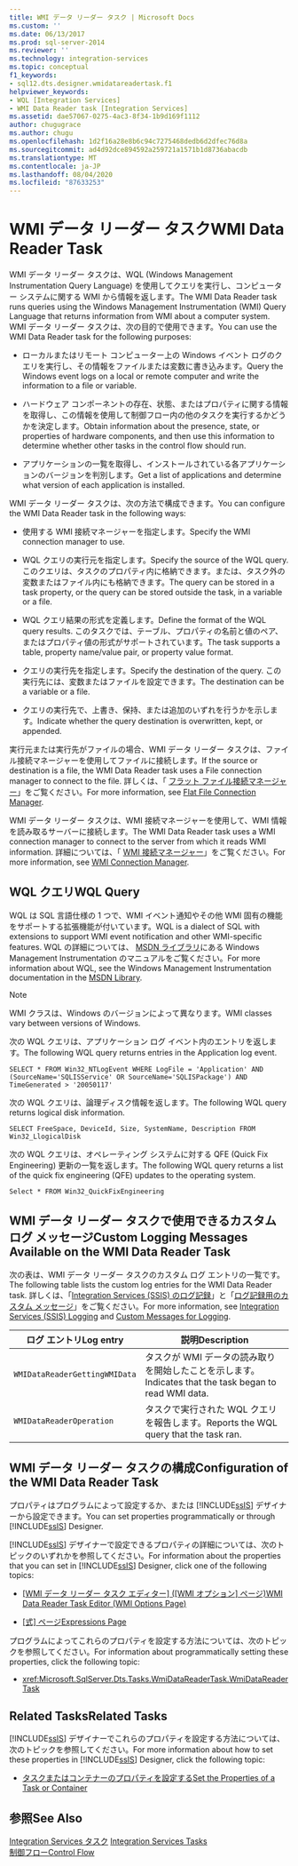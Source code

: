 ```yaml
---
title: WMI データ リーダー タスク | Microsoft Docs
ms.custom: ''
ms.date: 06/13/2017
ms.prod: sql-server-2014
ms.reviewer: ''
ms.technology: integration-services
ms.topic: conceptual
f1_keywords:
- sql12.dts.designer.wmidatareadertask.f1
helpviewer_keywords:
- WQL [Integration Services]
- WMI Data Reader task [Integration Services]
ms.assetid: dae57067-0275-4ac3-8f34-1b9d169f1112
author: chugugrace
ms.author: chugu
ms.openlocfilehash: 1d2f16a28e8b6c94c7275468dedb6d2dfec76d8a
ms.sourcegitcommit: ad4d92dce894592a259721a1571b1d8736abacdb
ms.translationtype: MT
ms.contentlocale: ja-JP
ms.lasthandoff: 08/04/2020
ms.locfileid: "87633253"
---
```

# <a name="wmi-data-reader-task"></a><span data-ttu-id="41218-102">WMI データ リーダー タスク</span><span class="sxs-lookup"><span data-stu-id="41218-102">WMI Data Reader Task</span></span>
  <span data-ttu-id="41218-103">WMI データ リーダー タスクは、WQL (Windows Management Instrumentation Query Language) を使用してクエリを実行し、コンピューター システムに関する WMI から情報を返します。</span><span class="sxs-lookup"><span data-stu-id="41218-103">The WMI Data Reader task runs queries using the Windows Management Instrumentation (WMI) Query Language that returns information from WMI about a computer system.</span></span> <span data-ttu-id="41218-104">WMI データ リーダー タスクは、次の目的で使用できます。</span><span class="sxs-lookup"><span data-stu-id="41218-104">You can use the WMI Data Reader task for the following purposes:</span></span>  
  
-   <span data-ttu-id="41218-105">ローカルまたはリモート コンピューター上の Windows イベント ログのクエリを実行し、その情報をファイルまたは変数に書き込みます。</span><span class="sxs-lookup"><span data-stu-id="41218-105">Query the Windows event logs on a local or remote computer and write the information to a file or variable.</span></span>  
  
-   <span data-ttu-id="41218-106">ハードウェア コンポーネントの存在、状態、またはプロパティに関する情報を取得し、この情報を使用して制御フロー内の他のタスクを実行するかどうかを決定します。</span><span class="sxs-lookup"><span data-stu-id="41218-106">Obtain information about the presence, state, or properties of hardware components, and then use this information to determine whether other tasks in the control flow should run.</span></span>  
  
-   <span data-ttu-id="41218-107">アプリケーションの一覧を取得し、インストールされている各アプリケーションのバージョンを判別します。</span><span class="sxs-lookup"><span data-stu-id="41218-107">Get a list of applications and determine what version of each application is installed.</span></span>  
  
 <span data-ttu-id="41218-108">WMI データ リーダー タスクは、次の方法で構成できます。</span><span class="sxs-lookup"><span data-stu-id="41218-108">You can configure the WMI Data Reader task in the following ways:</span></span>  
  
-   <span data-ttu-id="41218-109">使用する WMI 接続マネージャーを指定します。</span><span class="sxs-lookup"><span data-stu-id="41218-109">Specify the WMI connection manager to use.</span></span>  
  
-   <span data-ttu-id="41218-110">WQL クエリの実行元を指定します。</span><span class="sxs-lookup"><span data-stu-id="41218-110">Specify the source of the WQL query.</span></span> <span data-ttu-id="41218-111">このクエリは、タスクのプロパティ内に格納できます。または、タスク外の変数またはファイル内にも格納できます。</span><span class="sxs-lookup"><span data-stu-id="41218-111">The query can be stored in a task property, or the query can be stored outside the task, in a variable or a file.</span></span>  
  
-   <span data-ttu-id="41218-112">WQL クエリ結果の形式を定義します。</span><span class="sxs-lookup"><span data-stu-id="41218-112">Define the format of the WQL query results.</span></span> <span data-ttu-id="41218-113">このタスクでは、テーブル、プロパティの名前と値のペア、またはプロパティ値の形式がサポートされています。</span><span class="sxs-lookup"><span data-stu-id="41218-113">The task supports a table, property name/value pair, or property value format.</span></span>  
  
-   <span data-ttu-id="41218-114">クエリの実行先を指定します。</span><span class="sxs-lookup"><span data-stu-id="41218-114">Specify the destination of the query.</span></span> <span data-ttu-id="41218-115">この実行先には、変数またはファイルを設定できます。</span><span class="sxs-lookup"><span data-stu-id="41218-115">The destination can be a variable or a file.</span></span>  
  
-   <span data-ttu-id="41218-116">クエリの実行先で、上書き、保持、または追加のいずれを行うかを示します。</span><span class="sxs-lookup"><span data-stu-id="41218-116">Indicate whether the query destination is overwritten, kept, or appended.</span></span>  
  
 <span data-ttu-id="41218-117">実行元または実行先がファイルの場合、WMI データ リーダー タスクは、ファイル接続マネージャーを使用してファイルに接続します。</span><span class="sxs-lookup"><span data-stu-id="41218-117">If the source or destination is a file, the WMI Data Reader task uses a File connection manager to connect to the file.</span></span> <span data-ttu-id="41218-118">詳しくは、「 [フラット ファイル接続マネージャー](../connection-manager/file-connection-manager.md)」をご覧ください。</span><span class="sxs-lookup"><span data-stu-id="41218-118">For more information, see [Flat File Connection Manager](../connection-manager/file-connection-manager.md).</span></span>  
  
 <span data-ttu-id="41218-119">WMI データ リーダー タスクは、WMI 接続マネージャーを使用して、WMI 情報を読み取るサーバーに接続します。</span><span class="sxs-lookup"><span data-stu-id="41218-119">The WMI Data Reader task uses a WMI connection manager to connect to the server from which it reads WMI information.</span></span> <span data-ttu-id="41218-120">詳細については、「 [WMI 接続マネージャー](../connection-manager/wmi-connection-manager.md)」をご覧ください。</span><span class="sxs-lookup"><span data-stu-id="41218-120">For more information, see [WMI Connection Manager](../connection-manager/wmi-connection-manager.md).</span></span>  
  
## <a name="wql-query"></a><span data-ttu-id="41218-121">WQL クエリ</span><span class="sxs-lookup"><span data-stu-id="41218-121">WQL Query</span></span>  
 <span data-ttu-id="41218-122">WQL は SQL 言語仕様の 1 つで、WMI イベント通知やその他 WMI 固有の機能をサポートする拡張機能が付いています。</span><span class="sxs-lookup"><span data-stu-id="41218-122">WQL is a dialect of SQL with extensions to support WMI event notification and other WMI-specific features.</span></span> <span data-ttu-id="41218-123">WQL の詳細については、 [MSDN ライブラリ](https://go.microsoft.com/fwlink/?linkid=7022)にある Windows Management Instrumentation のマニュアルをご覧ください。</span><span class="sxs-lookup"><span data-stu-id="41218-123">For more information about WQL, see the Windows Management Instrumentation documentation in the [MSDN Library](https://go.microsoft.com/fwlink/?linkid=7022).</span></span>  
  
> [!NOTE]  
>  <span data-ttu-id="41218-124">WMI クラスは、Windows のバージョンによって異なります。</span><span class="sxs-lookup"><span data-stu-id="41218-124">WMI classes vary between versions of Windows.</span></span>  
  
 <span data-ttu-id="41218-125">次の WQL クエリは、アプリケーション ログ イベント内のエントリを返します。</span><span class="sxs-lookup"><span data-stu-id="41218-125">The following WQL query returns entries in the Application log event.</span></span>  
  
```  
SELECT * FROM Win32_NTLogEvent WHERE LogFile = 'Application' AND (SourceName='SQLISService' OR SourceName='SQLISPackage') AND TimeGenerated > '20050117'  
```  
  
 <span data-ttu-id="41218-126">次の WQL クエリは、論理ディスク情報を返します。</span><span class="sxs-lookup"><span data-stu-id="41218-126">The following WQL query returns logical disk information.</span></span>  
  
```  
SELECT FreeSpace, DeviceId, Size, SystemName, Description FROM Win32_LlogicalDisk  
```  
  
 <span data-ttu-id="41218-127">次の WQL クエリは、オペレーティング システムに対する QFE (Quick Fix Engineering) 更新の一覧を返します。</span><span class="sxs-lookup"><span data-stu-id="41218-127">The following WQL query returns a list of the quick fix engineering (QFE) updates to the operating system.</span></span>  
  
```  
Select * FROM Win32_QuickFixEngineering  
```  
  
## <a name="custom-logging-messages-available-on-the-wmi-data-reader-task"></a><span data-ttu-id="41218-128">WMI データ リーダー タスクで使用できるカスタム ログ メッセージ</span><span class="sxs-lookup"><span data-stu-id="41218-128">Custom Logging Messages Available on the WMI Data Reader Task</span></span>  
 <span data-ttu-id="41218-129">次の表は、WMI データ リーダー タスクのカスタム ログ エントリの一覧です。</span><span class="sxs-lookup"><span data-stu-id="41218-129">The following table lists the custom log entries for the WMI Data Reader task.</span></span> <span data-ttu-id="41218-130">詳しくは、「[Integration Services &#40;SSIS&#41; のログ記録](../performance/integration-services-ssis-logging.md)」と「[ログ記録用のカスタム メッセージ](../custom-messages-for-logging.md)」をご覧ください。</span><span class="sxs-lookup"><span data-stu-id="41218-130">For more information, see [Integration Services &#40;SSIS&#41; Logging](../performance/integration-services-ssis-logging.md) and [Custom Messages for Logging](../custom-messages-for-logging.md).</span></span>  
  
|<span data-ttu-id="41218-131">ログ エントリ</span><span class="sxs-lookup"><span data-stu-id="41218-131">Log entry</span></span>|<span data-ttu-id="41218-132">説明</span><span class="sxs-lookup"><span data-stu-id="41218-132">Description</span></span>|  
|---------------|-----------------|  
|`WMIDataReaderGettingWMIData`|<span data-ttu-id="41218-133">タスクが WMI データの読み取りを開始したことを示します。</span><span class="sxs-lookup"><span data-stu-id="41218-133">Indicates that the task began to read WMI data.</span></span>|  
|`WMIDataReaderOperation`|<span data-ttu-id="41218-134">タスクで実行された WQL クエリを報告します。</span><span class="sxs-lookup"><span data-stu-id="41218-134">Reports the WQL query that the task ran.</span></span>|  
  
## <a name="configuration-of-the-wmi-data-reader-task"></a><span data-ttu-id="41218-135">WMI データ リーダー タスクの構成</span><span class="sxs-lookup"><span data-stu-id="41218-135">Configuration of the WMI Data Reader Task</span></span>  
 <span data-ttu-id="41218-136">プロパティはプログラムによって設定するか、または [!INCLUDE[ssIS](../../includes/ssis-md.md)] デザイナーから設定できます。</span><span class="sxs-lookup"><span data-stu-id="41218-136">You can set properties programmatically or through [!INCLUDE[ssIS](../../includes/ssis-md.md)] Designer.</span></span>  
  
 <span data-ttu-id="41218-137">[!INCLUDE[ssIS](../../includes/ssis-md.md)] デザイナーで設定できるプロパティの詳細については、次のトピックのいずれかを参照してください。</span><span class="sxs-lookup"><span data-stu-id="41218-137">For information about the properties that you can set in [!INCLUDE[ssIS](../../includes/ssis-md.md)] Designer, click one of the following topics:</span></span>  
  
-   <span data-ttu-id="41218-138">[[WMI データ リーダー タスク エディター] ([WMI オプション] ページ)](../wmi-data-reader-task-editor-wmi-options-page.md)</span><span class="sxs-lookup"><span data-stu-id="41218-138">[WMI Data Reader Task Editor &#40;WMI Options Page&#41;](../wmi-data-reader-task-editor-wmi-options-page.md)</span></span>  
  
-   <span data-ttu-id="41218-139">[[式] ページ](../expressions/expressions-page.md)</span><span class="sxs-lookup"><span data-stu-id="41218-139">[Expressions Page](../expressions/expressions-page.md)</span></span>  
  
 <span data-ttu-id="41218-140">プログラムによってこれらのプロパティを設定する方法については、次のトピックを参照してください。</span><span class="sxs-lookup"><span data-stu-id="41218-140">For information about programmatically setting these properties, click the following topic:</span></span>  
  
-   <xref:Microsoft.SqlServer.Dts.Tasks.WmiDataReaderTask.WmiDataReaderTask>  
  
## <a name="related-tasks"></a><span data-ttu-id="41218-141">Related Tasks</span><span class="sxs-lookup"><span data-stu-id="41218-141">Related Tasks</span></span>  
 <span data-ttu-id="41218-142">[!INCLUDE[ssIS](../../includes/ssis-md.md)] デザイナーでこれらのプロパティを設定する方法については、次のトピックを参照してください。</span><span class="sxs-lookup"><span data-stu-id="41218-142">For more information about how to set these properties in [!INCLUDE[ssIS](../../includes/ssis-md.md)] Designer, click the following topic:</span></span>  
  
-   [<span data-ttu-id="41218-143">タスクまたはコンテナーのプロパティを設定する</span><span class="sxs-lookup"><span data-stu-id="41218-143">Set the Properties of a Task or Container</span></span>](../set-the-properties-of-a-task-or-container.md)  
  
## <a name="see-also"></a><span data-ttu-id="41218-144">参照</span><span class="sxs-lookup"><span data-stu-id="41218-144">See Also</span></span>  
 <span data-ttu-id="41218-145">[Integration Services タスク](integration-services-tasks.md) </span><span class="sxs-lookup"><span data-stu-id="41218-145">[Integration Services Tasks](integration-services-tasks.md) </span></span>  
 [<span data-ttu-id="41218-146">制御フロー</span><span class="sxs-lookup"><span data-stu-id="41218-146">Control Flow</span></span>](control-flow.md)  
  
  
